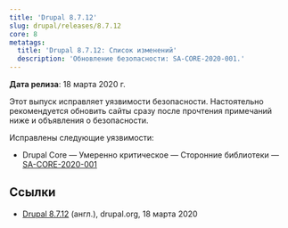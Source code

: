 ```yaml
---
title: 'Drupal 8.7.12'
slug: drupal/releases/8.7.12
core: 8
metatags:
  title: 'Drupal 8.7.12: Список изменений'
  description: 'Обновление безопасности: SA-CORE-2020-001.'
---
```


**Дата релиза**: 18 марта 2020 г.

Этот выпуск исправляет уязвимости безопасности. Настоятельно рекомендуется обновить сайты сразу после прочтения примечаний ниже и объявления о безопасности.

Исправлены следующие уязвимости:

- Drupal Core — Умеренно критическое — Сторонние библиотеки — [SA-CORE-2020-001](../../../../security/sa-core/2020-001/index.md)

## Ссылки

- [Drupal 8.7.12](https://www.drupal.org/project/drupal/releases/8.7.12) (англ.), drupal.org, 18 марта 2020